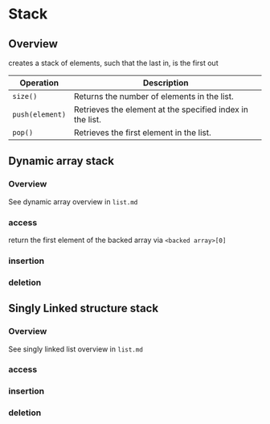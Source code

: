 # Stack

## Overview

creates a stack of elements, such that the last in, is the first out

| Operation             | Description                                                    |
| --------------------- | -------------------------------------------------------------- |
| `size()`              | Returns the number of elements in the list.                    |
| `push(element)`          | Retrieves the element at the specified index in the list.      |
| `pop()`             | Retrieves the first element in the list.                       |

## Dynamic array stack

### Overview

See dynamic array overview in `list.md`

### access

return the first element of the backed array via `<backed array>[0]`

### insertion

### deletion

## Singly Linked structure stack

### Overview

See singly linked list overview in `list.md`

### access

### insertion

### deletion
